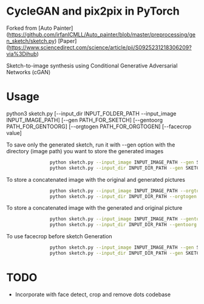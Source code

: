 # CycleGAN and pix2pix in PyTorch

Forked from [Auto Painter] (https://github.com/irfanICMLL/Auto_painter/blob/master/preprocessing/gen_sketch/sketch.py)
[Paper] (https://www.sciencedirect.com/science/article/pii/S0925231218306209?via%3Dihub)

Sketch-to-image synthesis using Conditional Generative Adversarial Networks (cGAN)

# Usage

python3 sketch.py [--input_dir INPUT_FOLDER_PATH --input_image INPUT_IMAGE_PATH] [--gen PATH_FOR_SKETCH] [--gentoorg PATH_FOR_GENTOORG] [--orgtogen PATH_FOR_ORGTOGEN] [--facecrop value]

To save only the generated sketch, run it with --gen option with the directory (image path) you want to store the generated images

```bash
                python sketch.py --input_image INPUT_IMAGE_PATH --gen SKETCH_PATH
                python sketch.py --input_dir INPUT_DIR_PATH --gen SKETCH_PATH
```

To store a concatenated image with the original and generated pictures

```bash
                python sketch.py --input_image INPUT_IMAGE_PATH --orgtogen SKETCH_PATH
                python sketch.py --input_dir INPUT_DIR_PATH --orgtogen SKETCH_PATH
```

To store a concatenated image with the generated and original picture

```bash
                python sketch.py --input_image INPUT_IMAGE_PATH --gentoorg SKETCH_PATH
                python sketch.py --input_dir INPUT_DIR_PATH --gentoorg SKETCH_PATH
```

To use facecrop before sketch Generation

```bash
                python sketch.py --input_image INPUT_IMAGE_PATH --gen SKETCH_PATH --facecrop 100
                python sketch.py --input_dir INPUT_DIR_PATH --gen SKETCH_PATH --facecrop 100
```

# TODO

- Incorporate with face detect, crop and remove dots codebase
